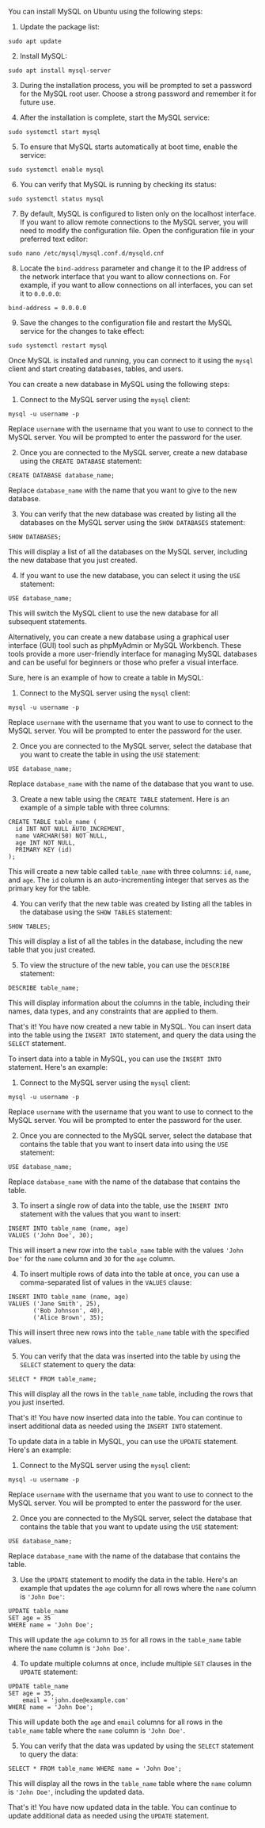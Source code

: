 You can install MySQL on Ubuntu using the following steps:

1. Update the package list:
```
sudo apt update
```

2. Install MySQL:
```
sudo apt install mysql-server
```

3. During the installation process, you will be prompted to set a password for the MySQL root user. Choose a strong password and remember it for future use.

4. After the installation is complete, start the MySQL service:
```
sudo systemctl start mysql
```

5. To ensure that MySQL starts automatically at boot time, enable the service:
```
sudo systemctl enable mysql
```

6. You can verify that MySQL is running by checking its status:
```
sudo systemctl status mysql
```

7. By default, MySQL is configured to listen only on the localhost interface. If you want to allow remote connections to the MySQL server, you will need to modify the configuration file. Open the configuration file in your preferred text editor:
```
sudo nano /etc/mysql/mysql.conf.d/mysqld.cnf
```

8. Locate the `bind-address` parameter and change it to the IP address of the network interface that you want to allow connections on. For example, if you want to allow connections on all interfaces, you can set it to `0.0.0.0`:
```
bind-address = 0.0.0.0
```

9. Save the changes to the configuration file and restart the MySQL service for the changes to take effect:
```
sudo systemctl restart mysql
```

Once MySQL is installed and running, you can connect to it using the `mysql` client and start creating databases, tables, and users.


You can create a new database in MySQL using the following steps:

1. Connect to the MySQL server using the `mysql` client:
```
mysql -u username -p
```
Replace `username` with the username that you want to use to connect to the MySQL server. You will be prompted to enter the password for the user.

2. Once you are connected to the MySQL server, create a new database using the `CREATE DATABASE` statement:
```
CREATE DATABASE database_name;
```
Replace `database_name` with the name that you want to give to the new database.

3. You can verify that the new database was created by listing all the databases on the MySQL server using the `SHOW DATABASES` statement:
```
SHOW DATABASES;
```
This will display a list of all the databases on the MySQL server, including the new database that you just created.

4. If you want to use the new database, you can select it using the `USE` statement:
```
USE database_name;
```
This will switch the MySQL client to use the new database for all subsequent statements.

Alternatively, you can create a new database using a graphical user interface (GUI) tool such as phpMyAdmin or MySQL Workbench. These tools provide a more user-friendly interface for managing MySQL databases and can be useful for beginners or those who prefer a visual interface.


Sure, here is an example of how to create a table in MySQL:

1. Connect to the MySQL server using the `mysql` client:
```
mysql -u username -p
```
Replace `username` with the username that you want to use to connect to the MySQL server. You will be prompted to enter the password for the user.

2. Once you are connected to the MySQL server, select the database that you want to create the table in using the `USE` statement:
```
USE database_name;
```
Replace `database_name` with the name of the database that you want to use.

3. Create a new table using the `CREATE TABLE` statement. Here is an example of a simple table with three columns:
```
CREATE TABLE table_name (
  id INT NOT NULL AUTO_INCREMENT,
  name VARCHAR(50) NOT NULL,
  age INT NOT NULL,
  PRIMARY KEY (id)
);
```
This will create a new table called `table_name` with three columns: `id`, `name`, and `age`. The `id` column is an auto-incrementing integer that serves as the primary key for the table.

4. You can verify that the new table was created by listing all the tables in the database using the `SHOW TABLES` statement:
```
SHOW TABLES;
```
This will display a list of all the tables in the database, including the new table that you just created.

5. To view the structure of the new table, you can use the `DESCRIBE` statement:
```
DESCRIBE table_name;
```
This will display information about the columns in the table, including their names, data types, and any constraints that are applied to them.

That's it! You have now created a new table in MySQL. You can insert data into the table using the `INSERT INTO` statement, and query the data using the `SELECT` statement.


To insert data into a table in MySQL, you can use the `INSERT INTO` statement. Here's an example:

1. Connect to the MySQL server using the `mysql` client:
```
mysql -u username -p
```
Replace `username` with the username that you want to use to connect to the MySQL server. You will be prompted to enter the password for the user.

2. Once you are connected to the MySQL server, select the database that contains the table that you want to insert data into using the `USE` statement:
```
USE database_name;
```
Replace `database_name` with the name of the database that contains the table.

3. To insert a single row of data into the table, use the `INSERT INTO` statement with the values that you want to insert:
```
INSERT INTO table_name (name, age)
VALUES ('John Doe', 30);
```
This will insert a new row into the `table_name` table with the values `'John Doe'` for the `name` column and `30` for the `age` column.

4. To insert multiple rows of data into the table at once, you can use a comma-separated list of values in the `VALUES` clause:
```
INSERT INTO table_name (name, age)
VALUES ('Jane Smith', 25),
       ('Bob Johnson', 40),
       ('Alice Brown', 35);
```
This will insert three new rows into the `table_name` table with the specified values.

5. You can verify that the data was inserted into the table by using the `SELECT` statement to query the data:
```
SELECT * FROM table_name;
```
This will display all the rows in the `table_name` table, including the rows that you just inserted.

That's it! You have now inserted data into the table. You can continue to insert additional data as needed using the `INSERT INTO` statement.


To update data in a table in MySQL, you can use the `UPDATE` statement. Here's an example:

1. Connect to the MySQL server using the `mysql` client:
```
mysql -u username -p
```
Replace `username` with the username that you want to use to connect to the MySQL server. You will be prompted to enter the password for the user.

2. Once you are connected to the MySQL server, select the database that contains the table that you want to update using the `USE` statement:
```
USE database_name;
```
Replace `database_name` with the name of the database that contains the table.

3. Use the `UPDATE` statement to modify the data in the table. Here's an example that updates the `age` column for all rows where the `name` column is `'John Doe'`:
```
UPDATE table_name
SET age = 35
WHERE name = 'John Doe';
```
This will update the `age` column to `35` for all rows in the `table_name` table where the `name` column is `'John Doe'`.

4. To update multiple columns at once, include multiple `SET` clauses in the `UPDATE` statement:
```
UPDATE table_name
SET age = 35,
    email = 'john.doe@example.com'
WHERE name = 'John Doe';
```
This will update both the `age` and `email` columns for all rows in the `table_name` table where the `name` column is `'John Doe'`.

5. You can verify that the data was updated by using the `SELECT` statement to query the data:
```
SELECT * FROM table_name WHERE name = 'John Doe';
```
This will display all the rows in the `table_name` table where the `name` column is `'John Doe'`, including the updated data.

That's it! You have now updated data in the table. You can continue to update additional data as needed using the `UPDATE` statement.

